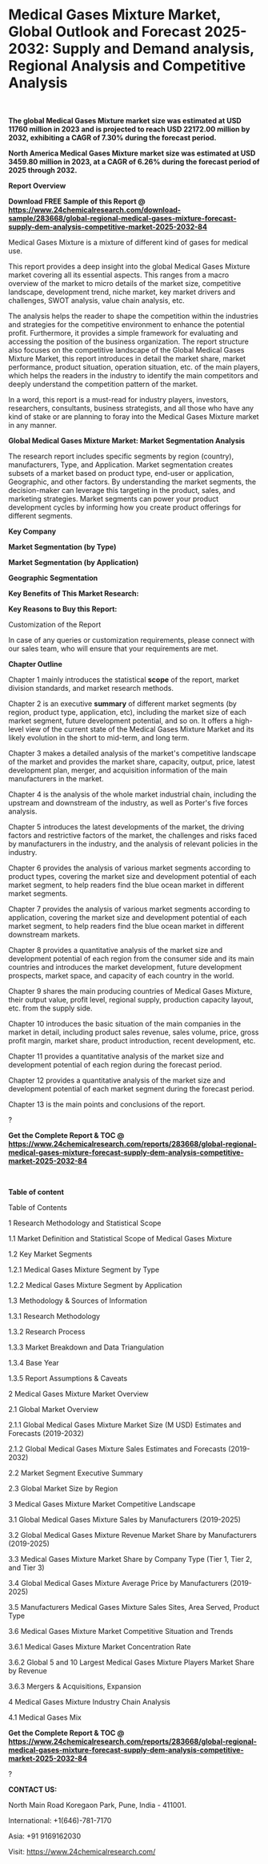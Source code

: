 <h1>Medical Gases Mixture Market, Global Outlook and Forecast 2025-2032: Supply and Demand analysis, Regional Analysis and Competitive Analysis</h1><br/><p><strong>The global Medical Gases Mixture market size was estimated at USD 11760 million in 2023 and is projected to reach USD 22172.00 million by 2032, exhibiting a <strong>CAGR</strong> of 7.30% during the forecast period.</strong></p>
 
 
 
 <p><strong>North America Medical Gases Mixture market size was estimated at USD 3459.80 million in 2023, at a <strong>CAGR</strong> of 6.26% during the forecast period of 2025 through 2032.</strong></p>
 
 
 
 <p><strong>Report Overview</strong></p>
 
 
 
 <div><b>Download FREE Sample of this Report @ <a href="https://www.24chemicalresearch.com/download-sample/283668/global-regional-medical-gases-mixture-forecast-supply-dem-analysis-competitive-market-2025-2032-84">https://www.24chemicalresearch.com/download-sample/283668/global-regional-medical-gases-mixture-forecast-supply-dem-analysis-competitive-market-2025-2032-84</a></b></div>
 
 
 
 <p>Medical Gases Mixture is a mixture of different kind of gases for medical use.</p>
 
 
 
 <p>This report provides a deep insight into the global Medical Gases Mixture market covering all its essential aspects. This ranges from a macro overview of the market to micro details of the market size, competitive landscape, development trend, niche market, key market drivers and challenges, SWOT analysis, value chain analysis, etc.</p>
 
 
 
 <p>The analysis helps the reader to shape the competition within the industries and strategies for the competitive environment to enhance the potential profit. Furthermore, it provides a simple framework for evaluating and accessing the position of the business organization. The report structure also focuses on the competitive landscape of the Global Medical Gases Mixture Market, this report introduces in detail the market share, market performance, product situation, operation situation, etc. of the main players, which helps the readers in the industry to identify the main competitors and deeply understand the competition pattern of the market.</p>
 
 
 
 <p>In a word, this report is a must-read for industry players, investors, researchers, consultants, business strategists, and all those who have any kind of stake or are planning to foray into the Medical Gases Mixture market in any manner.</p>
 
 
 
 <p><strong>Global Medical Gases Mixture Market: Market Segmentation Analysis</strong></p>
 
 
 
 <p>The research report includes specific segments by region (country), manufacturers, Type, and Application. Market segmentation creates subsets of a market based on product type, end-user or application, Geographic, and other factors. By understanding the market segments, the decision-maker can leverage this targeting in the product, sales, and marketing strategies. Market segments can power your product development cycles by informing how you create product offerings for different segments.</p>
 
 
 
 <p><strong>Key Company</strong></p>
 
 
 
 <p><strong>Market Segmentation (by Type)</strong></p>
 
 
 
 <p><strong>Market Segmentation (<strong>by Application</strong>)</strong></p>
 
 
 
 <p><strong>Geographic Segmentation</strong></p>
 
 
 
 <p><strong>Key Benefits of This Market Research:</strong></p>
 
 
 
 <p><strong>Key <strong>Reasons to Buy</strong> this Report:</strong></p>
 
 
 
 <p>Customization of the Report</p>
 
 
 
 <p>In case of any queries or customization requirements, please connect with our sales team, who will ensure that your requirements are met.</p>
 
 
 
 <p><strong>Chapter Outline</strong></p>
 
 
 
 <p>Chapter 1 mainly introduces the statistical <strong>scope</strong> of the report, market division standards, and market research methods.</p>
 
 
 
 <p>Chapter 2 is an executive <strong>summary</strong> of different market segments (by region, product type, application, etc), including the market size of each market segment, future development potential, and so on. It offers a high-level view of the current state of the Medical Gases Mixture Market and its likely evolution in the short to mid-term, and long term.</p>
 
 
 
 <p>Chapter 3 makes a detailed analysis of the market&#39;s competitive landscape of the market and provides the market share, capacity, output, price, latest development plan, merger, and acquisition information of the main manufacturers in the market.</p>
 
 
 
 <p>Chapter 4 is the analysis of the whole market industrial chain, including the upstream and downstream of the industry, as well as Porter&#39;s five forces analysis.</p>
 
 
 
 <p>Chapter 5 introduces the latest developments of the market, the driving factors and restrictive factors of the market, the challenges and risks faced by manufacturers in the industry, and the analysis of relevant policies in the industry.</p>
 
 
 
 <p>Chapter 6 provides the analysis of various market segments according to product types, covering the market size and development potential of each market segment, to help readers find the blue ocean market in different market segments.</p>
 
 
 
 <p>Chapter 7 provides the analysis of various market segments according to application, covering the market size and development potential of each market segment, to help readers find the blue ocean market in different downstream markets.</p>
 
 
 
 <p>Chapter 8 provides a quantitative analysis of the market size and development potential of each region from the consumer side and its main countries and introduces the market development, future development prospects, market space, and capacity of each country in the world.</p>
 
 
 
 <p>Chapter 9 shares the main producing countries of Medical Gases Mixture, their output value, profit level, regional supply, production capacity layout, etc. from the supply side.</p>
 
 
 
 <p>Chapter 10 introduces the basic situation of the main companies in the market in detail, including product sales revenue, sales volume, price, gross profit margin, market share, product introduction, recent development, etc.</p>
 
 
 
 <p>Chapter 11 provides a quantitative analysis of the market size and development potential of each region during the forecast period.</p>
 
 
 
 <p>Chapter 12 provides a quantitative analysis of the market size and development potential of each market segment during the forecast period.</p>
 
 
 
 <p>Chapter 13 is the main points and conclusions of the report.</p>
 
 
 
 <p>? </p>
 
 
 
 <div><b>Get the Complete Report & TOC @ <a href="https://www.24chemicalresearch.com/reports/283668/global-regional-medical-gases-mixture-forecast-supply-dem-analysis-competitive-market-2025-2032-84">https://www.24chemicalresearch.com/reports/283668/global-regional-medical-gases-mixture-forecast-supply-dem-analysis-competitive-market-2025-2032-84</a></b></div>
 
 
 
 <p><br />
 
 <b>Table of content</b></p>
 
 
 
 <p>Table of Contents<br />
 
 1 Research Methodology and Statistical Scope<br />
 
 1.1 Market Definition and Statistical Scope of Medical Gases Mixture<br />
 
 1.2 Key Market Segments<br />
 
 1.2.1 Medical Gases Mixture Segment by Type<br />
 
 1.2.2 Medical Gases Mixture Segment by Application<br />
 
 1.3 Methodology & Sources of Information<br />
 
 1.3.1 Research Methodology<br />
 
 1.3.2 Research Process<br />
 
 1.3.3 Market Breakdown and Data Triangulation<br />
 
 1.3.4 Base Year<br />
 
 1.3.5 Report Assumptions & Caveats<br />
 
 2 Medical Gases Mixture Market Overview<br />
 
 2.1 Global Market Overview<br />
 
 2.1.1 Global Medical Gases Mixture Market Size (M USD) Estimates and Forecasts (2019-2032)<br />
 
 2.1.2 Global Medical Gases Mixture Sales Estimates and Forecasts (2019-2032)<br />
 
 2.2 Market Segment Executive Summary<br />
 
 2.3 Global Market Size by Region<br />
 
 3 Medical Gases Mixture Market Competitive Landscape<br />
 
 3.1 Global Medical Gases Mixture Sales by Manufacturers (2019-2025)<br />
 
 3.2 Global Medical Gases Mixture Revenue Market Share by Manufacturers (2019-2025)<br />
 
 3.3 Medical Gases Mixture Market Share by Company Type (Tier 1, Tier 2, and Tier 3)<br />
 
 3.4 Global Medical Gases Mixture Average Price by Manufacturers (2019-2025)<br />
 
 3.5 Manufacturers Medical Gases Mixture Sales Sites, Area Served, Product Type<br />
 
 3.6 Medical Gases Mixture Market Competitive Situation and Trends<br />
 
 3.6.1 Medical Gases Mixture Market Concentration Rate<br />
 
 3.6.2 Global 5 and 10 Largest Medical Gases Mixture Players Market Share by Revenue<br />
 
 3.6.3 Mergers & Acquisitions, Expansion<br />
 
 4 Medical Gases Mixture Industry Chain Analysis<br />
 
 4.1 Medical Gases Mix</p>
 
 
 
 <div><b>Get the Complete Report & TOC @ <a href="https://www.24chemicalresearch.com/reports/283668/global-regional-medical-gases-mixture-forecast-supply-dem-analysis-competitive-market-2025-2032-84">https://www.24chemicalresearch.com/reports/283668/global-regional-medical-gases-mixture-forecast-supply-dem-analysis-competitive-market-2025-2032-84</a></b></div>
 
 
 
 <p>? </p>
 
 
 
 <p><b>CONTACT US:</b><br />
 
 North Main Road Koregaon Park, Pune, India - 411001.<br />
 
 International: +1(646)-781-7170<br />
 
 Asia: +91 9169162030<br />
 
 Visit: <a href="https://www.24chemicalresearch.com/">https://www.24chemicalresearch.com/</a></p>